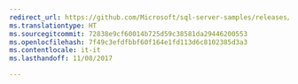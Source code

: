 ```yaml
---
redirect_url: https://github.com/Microsoft/sql-server-samples/releases/tag/wide-world-importers-v1.0
ms.translationtype: HT
ms.sourcegitcommit: 72838e9cf60014b725d59c38581da29446200553
ms.openlocfilehash: 7f49c3efdfbbf60f164e1fd113d6c8102385d3a3
ms.contentlocale: it-it
ms.lasthandoff: 11/08/2017

---
```

